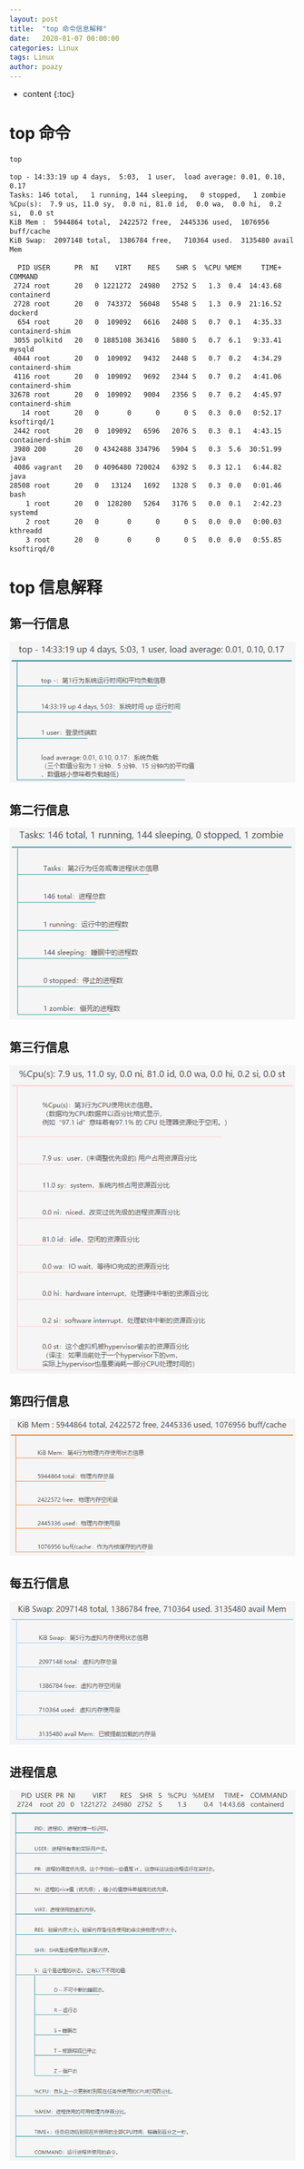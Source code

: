 ```yaml
---
layout: post
title:  "top 命令信息解释"
date:   2020-01-07 00:00:00
categories: Linux
tags: Linux
author: poazy
---
```


* content
{:toc}



# top 命令
```bash
top
```
```
top - 14:33:19 up 4 days,  5:03,  1 user,  load average: 0.01, 0.10, 0.17
Tasks: 146 total,   1 running, 144 sleeping,   0 stopped,   1 zombie
%Cpu(s):  7.9 us, 11.0 sy,  0.0 ni, 81.0 id,  0.0 wa,  0.0 hi,  0.2 si,  0.0 st
KiB Mem :  5944864 total,  2422572 free,  2445336 used,  1076956 buff/cache
KiB Swap:  2097148 total,  1386784 free,   710364 used.  3135480 avail Mem

  PID USER      PR  NI    VIRT    RES    SHR S  %CPU %MEM     TIME+ COMMAND
 2724 root      20   0 1221272  24980   2752 S   1.3  0.4  14:43.68 containerd
 2728 root      20   0  743372  56048   5548 S   1.3  0.9  21:16.52 dockerd
  654 root      20   0  109092   6616   2408 S   0.7  0.1   4:35.33 containerd-shim
 3055 polkitd   20   0 1885108 363416   5880 S   0.7  6.1   9:33.41 mysqld
 4044 root      20   0  109092   9432   2448 S   0.7  0.2   4:34.29 containerd-shim
 4116 root      20   0  109092   9692   2344 S   0.7  0.2   4:41.06 containerd-shim
32678 root      20   0  109092   9004   2356 S   0.7  0.2   4:45.97 containerd-shim
   14 root      20   0       0      0      0 S   0.3  0.0   0:52.17 ksoftirqd/1
 2442 root      20   0  109092   6596   2076 S   0.3  0.1   4:43.15 containerd-shim
 3980 200       20   0 4342488 334796   5904 S   0.3  5.6  30:51.99 java
 4086 vagrant   20   0 4096480 720024   6392 S   0.3 12.1   6:44.82 java
28508 root      20   0   13124   1692   1328 S   0.3  0.0   0:01.46 bash
    1 root      20   0  128280   5264   3176 S   0.0  0.1   2:42.23 systemd
    2 root      20   0       0      0      0 S   0.0  0.0   0:00.03 kthreadd
    3 root      20   0       0      0      0 S   0.0  0.0   0:55.85 ksoftirqd/0
```

# top 信息解释
## 第一行信息

![](./images/20200107-top/top-1.png)

## 第二行信息

![](./images/20200107-top/top-2.png)

## 第三行信息

![](./images/20200107-top/top-3.png)

## 第四行信息

![](./images/20200107-top/top-4.png)

## 每五行信息

![](./images/20200107-top/top-5.png)

## 进程信息

![](./images/20200107-top/top-6.png)


